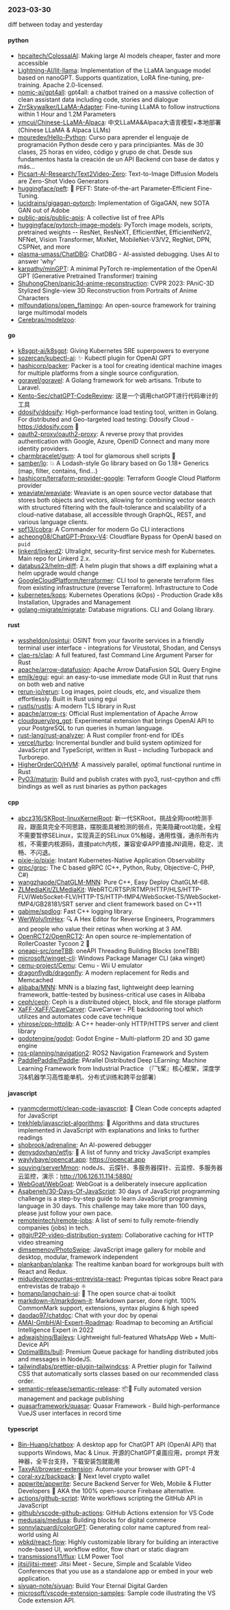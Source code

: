 ### 2023-03-30
diff between today and yesterday

#### python
* [hpcaitech/ColossalAI](https://github.com/hpcaitech/ColossalAI): Making large AI models cheaper, faster and more accessible
* [Lightning-AI/lit-llama](https://github.com/Lightning-AI/lit-llama): Implementation of the LLaMA language model based on nanoGPT. Supports quantization, LoRA fine-tuning, pre-training. Apache 2.0-licensed.
* [nomic-ai/gpt4all](https://github.com/nomic-ai/gpt4all): gpt4all: a chatbot trained on a massive collection of clean assistant data including code, stories and dialogue
* [ZrrSkywalker/LLaMA-Adapter](https://github.com/ZrrSkywalker/LLaMA-Adapter): Fine-tuning LLaMA to follow instructions within 1 Hour and 1.2M Parameters
* [ymcui/Chinese-LLaMA-Alpaca](https://github.com/ymcui/Chinese-LLaMA-Alpaca): 中文LLaMA&Alpaca大语言模型+本地部署 (Chinese LLaMA & Alpaca LLMs)
* [mouredev/Hello-Python](https://github.com/mouredev/Hello-Python): Curso para aprender el lenguaje de programación Python desde cero y para principiantes. Más de 30 clases, 25 horas en vídeo, código y grupo de chat. Desde sus fundamentos hasta la creación de un API Backend con base de datos y más...
* [Picsart-AI-Research/Text2Video-Zero](https://github.com/Picsart-AI-Research/Text2Video-Zero): Text-to-Image Diffusion Models are Zero-Shot Video Generators
* [huggingface/peft](https://github.com/huggingface/peft): 🤗 PEFT: State-of-the-art Parameter-Efficient Fine-Tuning.
* [lucidrains/gigagan-pytorch](https://github.com/lucidrains/gigagan-pytorch): Implementation of GigaGAN, new SOTA GAN out of Adobe
* [public-apis/public-apis](https://github.com/public-apis/public-apis): A collective list of free APIs
* [huggingface/pytorch-image-models](https://github.com/huggingface/pytorch-image-models): PyTorch image models, scripts, pretrained weights -- ResNet, ResNeXT, EfficientNet, EfficientNetV2, NFNet, Vision Transformer, MixNet, MobileNet-V3/V2, RegNet, DPN, CSPNet, and more
* [plasma-umass/ChatDBG](https://github.com/plasma-umass/ChatDBG): ChatDBG - AI-assisted debugging. Uses AI to answer 'why'
* [karpathy/minGPT](https://github.com/karpathy/minGPT): A minimal PyTorch re-implementation of the OpenAI GPT (Generative Pretrained Transformer) training
* [ShuhongChen/panic3d-anime-reconstruction](https://github.com/ShuhongChen/panic3d-anime-reconstruction): CVPR 2023: PAniC-3D Stylized Single-view 3D Reconstruction from Portraits of Anime Characters
* [mlfoundations/open_flamingo](https://github.com/mlfoundations/open_flamingo): An open-source framework for training large multimodal models
* [Cerebras/modelzoo](https://github.com/Cerebras/modelzoo): 

#### go
* [k8sgpt-ai/k8sgpt](https://github.com/k8sgpt-ai/k8sgpt): Giving Kubernetes SRE superpowers to everyone
* [sozercan/kubectl-ai](https://github.com/sozercan/kubectl-ai): ✨ Kubectl plugin for OpenAI GPT
* [hashicorp/packer](https://github.com/hashicorp/packer): Packer is a tool for creating identical machine images for multiple platforms from a single source configuration.
* [goravel/goravel](https://github.com/goravel/goravel): A Golang framework for web artisans. Tribute to Laravel.
* [Kento-Sec/chatGPT-CodeReview](https://github.com/Kento-Sec/chatGPT-CodeReview): 这是一个调用chatGPT进行代码审计的工具
* [ddosify/ddosify](https://github.com/ddosify/ddosify): High-performance load testing tool, written in Golang. For distributed and Geo-targeted load testing: Ddosify Cloud - https://ddosify.com 🚀
* [oauth2-proxy/oauth2-proxy](https://github.com/oauth2-proxy/oauth2-proxy): A reverse proxy that provides authentication with Google, Azure, OpenID Connect and many more identity providers.
* [charmbracelet/gum](https://github.com/charmbracelet/gum): A tool for glamorous shell scripts 🎀
* [samber/lo](https://github.com/samber/lo): 💥 A Lodash-style Go library based on Go 1.18+ Generics (map, filter, contains, find...)
* [hashicorp/terraform-provider-google](https://github.com/hashicorp/terraform-provider-google): Terraform Google Cloud Platform provider
* [weaviate/weaviate](https://github.com/weaviate/weaviate): Weaviate is an open source vector database that stores both objects and vectors, allowing for combining vector search with structured filtering with the fault-tolerance and scalability of a cloud-native database, all accessible through GraphQL, REST, and various language clients.
* [spf13/cobra](https://github.com/spf13/cobra): A Commander for modern Go CLI interactions
* [acheong08/ChatGPT-Proxy-V4](https://github.com/acheong08/ChatGPT-Proxy-V4): Cloudflare Bypass for OpenAI based on `puid`
* [linkerd/linkerd2](https://github.com/linkerd/linkerd2): Ultralight, security-first service mesh for Kubernetes. Main repo for Linkerd 2.x.
* [databus23/helm-diff](https://github.com/databus23/helm-diff): A helm plugin that shows a diff explaining what a helm upgrade would change
* [GoogleCloudPlatform/terraformer](https://github.com/GoogleCloudPlatform/terraformer): CLI tool to generate terraform files from existing infrastructure (reverse Terraform). Infrastructure to Code
* [kubernetes/kops](https://github.com/kubernetes/kops): Kubernetes Operations (kOps) - Production Grade k8s Installation, Upgrades and Management
* [golang-migrate/migrate](https://github.com/golang-migrate/migrate): Database migrations. CLI and Golang library.

#### rust
* [wssheldon/osintui](https://github.com/wssheldon/osintui): OSINT from your favorite services in a friendly terminal user interface - integrations for Virustotal, Shodan, and Censys
* [clap-rs/clap](https://github.com/clap-rs/clap): A full featured, fast Command Line Argument Parser for Rust
* [apache/arrow-datafusion](https://github.com/apache/arrow-datafusion): Apache Arrow DataFusion SQL Query Engine
* [emilk/egui](https://github.com/emilk/egui): egui: an easy-to-use immediate mode GUI in Rust that runs on both web and native
* [rerun-io/rerun](https://github.com/rerun-io/rerun): Log images, point clouds, etc, and visualize them effortlessly. Built in Rust using egui
* [rustls/rustls](https://github.com/rustls/rustls): A modern TLS library in Rust
* [apache/arrow-rs](https://github.com/apache/arrow-rs): Official Rust implementation of Apache Arrow
* [cloudquery/pg_gpt](https://github.com/cloudquery/pg_gpt): Experimental extension that brings OpenAI API to your PostgreSQL to run queries in human language.
* [rust-lang/rust-analyzer](https://github.com/rust-lang/rust-analyzer): A Rust compiler front-end for IDEs
* [vercel/turbo](https://github.com/vercel/turbo): Incremental bundler and build system optimized for JavaScript and TypeScript, written in Rust – including Turbopack and Turborepo.
* [HigherOrderCO/HVM](https://github.com/HigherOrderCO/HVM): A massively parallel, optimal functional runtime in Rust
* [PyO3/maturin](https://github.com/PyO3/maturin): Build and publish crates with pyo3, rust-cpython and cffi bindings as well as rust binaries as python packages

#### cpp
* [abcz316/SKRoot-linuxKernelRoot](https://github.com/abcz316/SKRoot-linuxKernelRoot): 新一代SKRoot，挑战全网root检测手段，跟面具完全不同思路，摆脱面具被检测的弱点，完美隐藏root功能，全程不需要暂停SELinux，实现真正的SELinux 0%触碰，通用性强，通杀所有内核，不需要内核源码，直接patch内核，兼容安卓APP直接JNI调用，稳定、流畅、不闪退。
* [pixie-io/pixie](https://github.com/pixie-io/pixie): Instant Kubernetes-Native Application Observability
* [grpc/grpc](https://github.com/grpc/grpc): The C based gRPC (C++, Python, Ruby, Objective-C, PHP, C#)
* [wangzhaode/ChatGLM-MNN](https://github.com/wangzhaode/ChatGLM-MNN): Pure C++, Easy Deploy ChatGLM-6B.
* [ZLMediaKit/ZLMediaKit](https://github.com/ZLMediaKit/ZLMediaKit): WebRTC/RTSP/RTMP/HTTP/HLS/HTTP-FLV/WebSocket-FLV/HTTP-TS/HTTP-fMP4/WebSocket-TS/WebSocket-fMP4/GB28181/SRT server and client framework based on C++11
* [gabime/spdlog](https://github.com/gabime/spdlog): Fast C++ logging library.
* [WerWolv/ImHex](https://github.com/WerWolv/ImHex): 🔍 A Hex Editor for Reverse Engineers, Programmers and people who value their retinas when working at 3 AM.
* [OpenRCT2/OpenRCT2](https://github.com/OpenRCT2/OpenRCT2): An open source re-implementation of RollerCoaster Tycoon 2 🎢
* [oneapi-src/oneTBB](https://github.com/oneapi-src/oneTBB): oneAPI Threading Building Blocks (oneTBB)
* [microsoft/winget-cli](https://github.com/microsoft/winget-cli): Windows Package Manager CLI (aka winget)
* [cemu-project/Cemu](https://github.com/cemu-project/Cemu): Cemu - Wii U emulator
* [dragonflydb/dragonfly](https://github.com/dragonflydb/dragonfly): A modern replacement for Redis and Memcached
* [alibaba/MNN](https://github.com/alibaba/MNN): MNN is a blazing fast, lightweight deep learning framework, battle-tested by business-critical use cases in Alibaba
* [ceph/ceph](https://github.com/ceph/ceph): Ceph is a distributed object, block, and file storage platform
* [XaFF-XaFF/CaveCarver](https://github.com/XaFF-XaFF/CaveCarver): CaveCarver - PE backdooring tool which utilizes and automates code cave technique
* [yhirose/cpp-httplib](https://github.com/yhirose/cpp-httplib): A C++ header-only HTTP/HTTPS server and client library
* [godotengine/godot](https://github.com/godotengine/godot): Godot Engine – Multi-platform 2D and 3D game engine
* [ros-planning/navigation2](https://github.com/ros-planning/navigation2): ROS2 Navigation Framework and System
* [PaddlePaddle/Paddle](https://github.com/PaddlePaddle/Paddle): PArallel Distributed Deep LEarning: Machine Learning Framework from Industrial Practice （『飞桨』核心框架，深度学习&机器学习高性能单机、分布式训练和跨平台部署）

#### javascript
* [ryanmcdermott/clean-code-javascript](https://github.com/ryanmcdermott/clean-code-javascript): 🛁 Clean Code concepts adapted for JavaScript
* [trekhleb/javascript-algorithms](https://github.com/trekhleb/javascript-algorithms): 📝 Algorithms and data structures implemented in JavaScript with explanations and links to further readings
* [shobrook/adrenaline](https://github.com/shobrook/adrenaline): An AI-powered debugger
* [denysdovhan/wtfjs](https://github.com/denysdovhan/wtfjs): 🤪 A list of funny and tricky JavaScript examples
* [waylybaye/opencat.app](https://github.com/waylybaye/opencat.app): https://opencat.app
* [souying/serverMmon](https://github.com/souying/serverMmon): nodeJs、云探针、多服务器探针、云监控、多服务器云监控，演示：http://106.126.11.114:5880/
* [WebGoat/WebGoat](https://github.com/WebGoat/WebGoat): WebGoat is a deliberately insecure application
* [Asabeneh/30-Days-Of-JavaScript](https://github.com/Asabeneh/30-Days-Of-JavaScript): 30 days of JavaScript programming challenge is a step-by-step guide to learn JavaScript programming language in 30 days. This challenge may take more than 100 days, please just follow your own pace.
* [remoteintech/remote-jobs](https://github.com/remoteintech/remote-jobs): A list of semi to fully remote-friendly companies (jobs) in tech.
* [gitgjr/P2P-video-distribution-system](https://github.com/gitgjr/P2P-video-distribution-system): Collaborative caching for HTTP video streaming
* [dimsemenov/PhotoSwipe](https://github.com/dimsemenov/PhotoSwipe): JavaScript image gallery for mobile and desktop, modular, framework independent
* [plankanban/planka](https://github.com/plankanban/planka): The realtime kanban board for workgroups built with React and Redux.
* [midudev/preguntas-entrevista-react](https://github.com/midudev/preguntas-entrevista-react): Preguntas típicas sobre React para entrevistas de trabajo ⚛️
* [homanp/langchain-ui](https://github.com/homanp/langchain-ui): 🧬 The open source chat-ai toolkit
* [markdown-it/markdown-it](https://github.com/markdown-it/markdown-it): Markdown parser, done right. 100% CommonMark support, extensions, syntax plugins & high speed
* [daodao97/chatdoc](https://github.com/daodao97/chatdoc): Chat with your doc by openai
* [AMAI-GmbH/AI-Expert-Roadmap](https://github.com/AMAI-GmbH/AI-Expert-Roadmap): Roadmap to becoming an Artificial Intelligence Expert in 2022
* [adiwajshing/Baileys](https://github.com/adiwajshing/Baileys): Lightweight full-featured WhatsApp Web + Multi-Device API
* [OptimalBits/bull](https://github.com/OptimalBits/bull): Premium Queue package for handling distributed jobs and messages in NodeJS.
* [tailwindlabs/prettier-plugin-tailwindcss](https://github.com/tailwindlabs/prettier-plugin-tailwindcss): A Prettier plugin for Tailwind CSS that automatically sorts classes based on our recommended class order.
* [semantic-release/semantic-release](https://github.com/semantic-release/semantic-release): 📦🚀 Fully automated version management and package publishing
* [quasarframework/quasar](https://github.com/quasarframework/quasar): Quasar Framework - Build high-performance VueJS user interfaces in record time

#### typescript
* [Bin-Huang/chatbox](https://github.com/Bin-Huang/chatbox): A desktop app for ChatGPT API (OpenAI API) that supports Windows, Mac & Linux. 开源的ChatGPT桌面应用，prompt 开发神器，全平台支持，下载安装包就能用
* [TaxyAI/browser-extension](https://github.com/TaxyAI/browser-extension): Automate your browser with GPT-4
* [coral-xyz/backpack](https://github.com/coral-xyz/backpack): 🎒 Next level crypto wallet
* [appwrite/appwrite](https://github.com/appwrite/appwrite): Secure Backend Server for Web, Mobile & Flutter Developers 🚀 AKA the 100% open-source Firebase alternative.
* [actions/github-script](https://github.com/actions/github-script): Write workflows scripting the GitHub API in JavaScript
* [github/vscode-github-actions](https://github.com/github/vscode-github-actions): GitHub Actions extension for VS Code
* [medusajs/medusa](https://github.com/medusajs/medusa): Building blocks for digital commerce
* [sonnylazuardi/colorGPT](https://github.com/sonnylazuardi/colorGPT): Generating color name captured from real-world using AI
* [wbkd/react-flow](https://github.com/wbkd/react-flow): Highly customizable library for building an interactive node-based UI, workflow editor, flow chart or static diagram
* [transmissions11/flux](https://github.com/transmissions11/flux): LLM Power Tool
* [jitsi/jitsi-meet](https://github.com/jitsi/jitsi-meet): Jitsi Meet - Secure, Simple and Scalable Video Conferences that you use as a standalone app or embed in your web application.
* [siyuan-note/siyuan](https://github.com/siyuan-note/siyuan): Build Your Eternal Digital Garden
* [microsoft/vscode-extension-samples](https://github.com/microsoft/vscode-extension-samples): Sample code illustrating the VS Code extension API.

